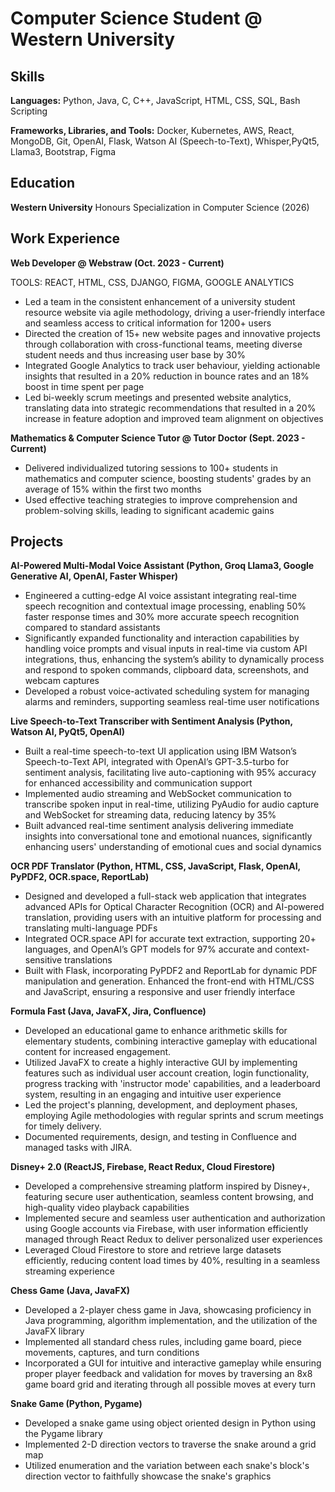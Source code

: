 # Computer Science Student @ Western University

## Skills
**Languages:** Python, Java, C, C++, JavaScript, HTML, CSS, SQL, Bash Scripting

**Frameworks, Libraries, and Tools:** Docker, Kubernetes, AWS, React, MongoDB, Git, OpenAI, Flask, Watson AI (Speech-to-Text), Whisper,PyQt5, Llama3, Bootstrap, Figma

## Education
**Western University**
Honours Specialization in Computer Science (2026)

## Work Experience
**Web Developer @ Webstraw (Oct. 2023 - Current)**

TOOLS: REACT, HTML, CSS, DJANGO, FIGMA, GOOGLE ANALYTICS
- Led a team in the consistent enhancement of a university student resource website via agile methodology, driving a user-friendly interface and seamless access to critical information for 1200+ users
- Directed the creation of 15+ new website pages and innovative projects through collaboration with cross-functional teams, meeting diverse student needs and thus increasing user base by 30%
- Integrated Google Analytics to track user behaviour, yielding actionable insights that resulted in a 20% reduction in bounce rates and an 18% boost in time spent per page
- Led bi-weekly scrum meetings and presented website analytics, translating data into strategic recommendations that resulted in a 20% increase in feature adoption and improved team alignment on objectives

**Mathematics & Computer Science Tutor @ Tutor Doctor (Sept. 2023 - Current)**
- Delivered individualized tutoring sessions to 100+ students in mathematics and computer science, boosting students' grades by an average of 15% within the first two months
- Used effective teaching strategies to improve comprehension and problem-solving skills, leading to significant academic gains

## Projects
**AI-Powered Multi-Modal Voice Assistant (Python, Groq Llama3, Google Generative AI, OpenAI, Faster Whisper)**
- Engineered a cutting-edge AI voice assistant integrating real-time speech recognition and contextual image processing, enabling 50% faster response times and 30% more accurate speech recognition compared to standard assistants
- Significantly expanded functionality and interaction capabilities by handling voice prompts and visual inputs in real-time via custom API integrations, thus, enhancing the system’s ability to dynamically process and respond to spoken commands, clipboard data, screenshots, and webcam captures
- Developed a robust voice-activated scheduling system for managing alarms and reminders, supporting seamless real-time user notifications

**Live Speech-to-Text Transcriber with Sentiment Analysis (Python, Watson AI, PyQt5, OpenAI)**
- Built a real-time speech-to-text UI application using IBM Watson’s Speech-to-Text API, integrated with OpenAI’s GPT-3.5-turbo for sentiment analysis, facilitating live auto-captioning with 95% accuracy for enhanced accessibility and communication support
- Implemented audio streaming and WebSocket communication to transcribe spoken input in real-time, utilizing PyAudio for audio capture and WebSocket for streaming data, reducing latency by 35%
- Built advanced real-time sentiment analysis delivering immediate insights into conversational tone and emotional nuances, significantly enhancing users' understanding of emotional cues and social dynamics

**OCR PDF Translator (Python, HTML, CSS, JavaScript, Flask, OpenAI, PyPDF2, OCR.space, ReportLab)**
- Designed and developed a full-stack web application that integrates advanced APIs for Optical Character Recognition (OCR) and AI-powered translation, providing users with an intuitive platform for processing and translating multi-language PDFs
- Integrated OCR.space API for accurate text extraction, supporting 20+ languages, and OpenAI’s GPT models for 97% accurate and context-sensitive translations
- Built with Flask, incorporating PyPDF2 and ReportLab for dynamic PDF manipulation and generation. Enhanced the front-end with HTML/CSS and JavaScript, ensuring a responsive and user friendly interface

**Formula Fast (Java, JavaFX, Jira, Confluence)**
- Developed an educational game to enhance arithmetic skills for elementary students, combining interactive gameplay with educational content for increased engagement.
- Utilized JavaFX to create a highly interactive GUI by implementing features such as individual user account creation, login functionality, progress tracking with 'instructor mode' capabilities, and a leaderboard system, resulting in an engaging and intuitive user experience
- Led the project's planning, development, and deployment phases, employing Agile methodologies with regular sprints and scrum meetings for timely delivery.
- Documented requirements, design, and testing in Confluence and managed tasks with JIRA.

**Disney+ 2.0 (ReactJS, Firebase, React Redux, Cloud Firestore)**
- Developed a comprehensive streaming platform inspired by Disney+, featuring secure user authentication, seamless content browsing, and high-quality video playback capabilities
- Implemented secure and seamless user authentication and authorization using Google accounts via Firebase, with user information efficiently managed through React Redux to deliver personalized user experiences
- Leveraged Cloud Firestore to store and retrieve large datasets efficiently, reducing content load times by 40%, resulting in a seamless streaming experience

**Chess Game (Java, JavaFX)**
- Developed a 2-player chess game in Java, showcasing proficiency in Java programming, algorithm implementation, and the utilization of the JavaFX library
- Implemented all standard chess rules, including game board, piece movements, captures, and turn conditions
- Incorporated a GUI for intuitive and interactive gameplay while ensuring proper player feedback and validation for moves by traversing an 8x8 game board grid and iterating through all possible moves at every turn

**Snake Game (Python, Pygame)**
- Developed a snake game using object oriented design in Python using the Pygame library
- Implemented 2-D direction vectors to traverse the snake around a grid map
- Utilized enumeration and the variation between each snake's block's direction vector to faithfully showcase the snake's graphics



